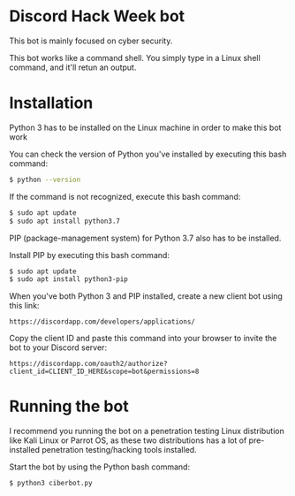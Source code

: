 # Discord Hack Week bot
This bot is mainly focused on cyber security.

This bot works like a command shell. You simply type in a Linux shell command, and it'll retun an output.

# Installation
Python 3 has to be installed on the Linux machine in order to make this bot work

You can check the version of Python you've installed by executing this bash command:
```bash
$ python --version
```
If the command is not recognized, execute this bash command:
```bash
$ sudo apt update
$ sudo apt install python3.7
```
PIP (package-management system) for Python 3.7 also has to be installed.

Install PIP by executing this bash command:
```bash
$ sudo apt update
$ sudo apt install python3-pip
```

When you've both Python 3 and PIP installed, create a new client bot using this link:
```
https://discordapp.com/developers/applications/
```

Copy the client ID and paste this command into your browser to invite the bot to your Discord server:
```
https://discordapp.com/oauth2/authorize?client_id=CLIENT_ID_HERE&scope=bot&permissions=8
```

# Running the bot
I recommend you running the bot on a penetration testing Linux distribution like Kali Linux or Parrot OS, as these two distributions has a lot of pre-installed penetration testing/hacking tools installed.

Start the bot by using the Python bash command:
```bash
$ python3 ciberbot.py
```

